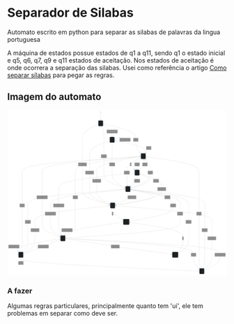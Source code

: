# Separador de Silabas
Automato escrito em python para separar as silabas de palavras da lingua portuguesa

A máquina de estados possue estados de q1 a q11, sendo q1 o estado inicial e q5, q6, q7, q9 e q11 estados de aceitação. Nos estados de aceitação é onde ocorrera a separação das silabas. Usei como referência o artigo [Como separar sílabas](https://escolaeducacao.com.br/como-separar-silabas/) para pegar as regras.

## Imagem do automato
![Automato](/mermaid-diagram-20220604135826.svg?raw=true "M")

### A fazer
Algumas regras particulares, principalmente quanto tem 'ui', ele tem problemas em separar como deve ser.
